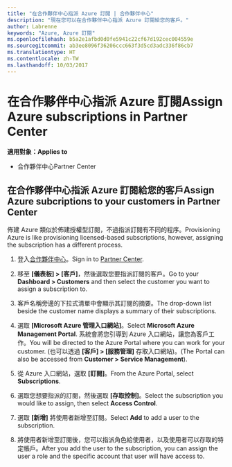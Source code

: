 ```yaml
---
title: "在合作夥伴中心指派 Azure 訂閱 | 合作夥伴中心"
description: "現在您可以在合作夥伴中心指派 Azure 訂閱給您的客戶。"
author: Labrenne
keywords: "Azure, Azure 訂閱"
ms.openlocfilehash: b5a2e1afbd0d0fe5941c22cf67d192cec004559e
ms.sourcegitcommit: ab3ee8096f36206ccc663f3d5cd3adc336f86cb7
ms.translationtype: HT
ms.contentlocale: zh-TW
ms.lasthandoff: 10/03/2017
---
```

# <a name="assign-azure-subscriptions-in-partner-center"></a><span data-ttu-id="68cf5-104">在合作夥伴中心指派 Azure 訂閱</span><span class="sxs-lookup"><span data-stu-id="68cf5-104">Assign Azure subscriptions in Partner Center</span></span>

**<span data-ttu-id="68cf5-105">適用對象：</span><span class="sxs-lookup"><span data-stu-id="68cf5-105">Applies to</span></span>**

-  <span data-ttu-id="68cf5-106">合作夥伴中心</span><span class="sxs-lookup"><span data-stu-id="68cf5-106">Partner Center</span></span>
 
## <a name="assign-azure-subcriptions-to-your-customers-in-partner-center"></a><span data-ttu-id="68cf5-107">在合作夥伴中心指派 Azure 訂閱給您的客戶</span><span class="sxs-lookup"><span data-stu-id="68cf5-107">Assign Azure subcriptions to your customers in Partner Center</span></span>

<span data-ttu-id="68cf5-108">佈建 Azure 類似於佈建授權型訂閱，不過指派訂閱有不同的程序。</span><span class="sxs-lookup"><span data-stu-id="68cf5-108">Provisioning Azure is like provisioning licensed-based subscriptions, however, assigning the subscription has a different process.</span></span>
 
1. <span data-ttu-id="68cf5-109">登入[合作夥伴中心](https://na01.safelinks.protection.outlook.com/?url=https%3A%2F%2Fpartnercenter.microsoft.com%2F&data=02%7C01%7Cv-keimag%40microsoft.com%7C6f107d2337fa483b078e08d4efba2d13%7C72f988bf86f141af91ab2d7cd011db47%7C1%7C0%7C636397030307982666&sdata=jViWaoT04hVO10MpiduZoNV95Iv%2B4RX3wpVd028RHSU%3D&reserved=0)。</span><span class="sxs-lookup"><span data-stu-id="68cf5-109">Sign in to [Partner Center](https://na01.safelinks.protection.outlook.com/?url=https%3A%2F%2Fpartnercenter.microsoft.com%2F&data=02%7C01%7Cv-keimag%40microsoft.com%7C6f107d2337fa483b078e08d4efba2d13%7C72f988bf86f141af91ab2d7cd011db47%7C1%7C0%7C636397030307982666&sdata=jViWaoT04hVO10MpiduZoNV95Iv%2B4RX3wpVd028RHSU%3D&reserved=0).</span></span>

2. <span data-ttu-id="68cf5-110">移至 **\[儀表板\] > \[客戶\]**，然後選取您要指派訂閱的客戶。</span><span class="sxs-lookup"><span data-stu-id="68cf5-110">Go to your **Dashboard > Customers** and then select the customer you want to assign a subscription to.</span></span>

3. <span data-ttu-id="68cf5-111">客戶名稱旁邊的下拉式清單中會顯示其訂閱的摘要。</span><span class="sxs-lookup"><span data-stu-id="68cf5-111">The drop-down list beside the customer name displays a summary of their subscriptions.</span></span>

4. <span data-ttu-id="68cf5-112">選取 **\[Microsoft Azure 管理入口網站\]**。</span><span class="sxs-lookup"><span data-stu-id="68cf5-112">Select **Microsoft Azure Management Portal**.</span></span> <span data-ttu-id="68cf5-113">系統會將您引導到 Azure 入口網站，讓您為客戶工作。</span><span class="sxs-lookup"><span data-stu-id="68cf5-113">You will be directed to the Azure Portal where you can work for your customer.</span></span> <span data-ttu-id="68cf5-114">(也可以透過 **\[客戶\] > \[服務管理\]** 存取入口網站)。</span><span class="sxs-lookup"><span data-stu-id="68cf5-114">(The Portal can also be accessed from **Customer > Service Management**).</span></span>

5. <span data-ttu-id="68cf5-115">從 Azure 入口網站，選取 **\[訂閱\]**。</span><span class="sxs-lookup"><span data-stu-id="68cf5-115">From the Azure Portal, select **Subscriptions**.</span></span>

6. <span data-ttu-id="68cf5-116">選取您想要指派的訂閱，然後選取 **\[存取控制\]**。</span><span class="sxs-lookup"><span data-stu-id="68cf5-116">Select the subscription you would like to assign, then select **Access Control**.</span></span>

7. <span data-ttu-id="68cf5-117">選取 **\[新增\]** 將使用者新增至訂閱。</span><span class="sxs-lookup"><span data-stu-id="68cf5-117">Select **Add** to add a user to the subscription.</span></span> 

8. <span data-ttu-id="68cf5-118">將使用者新增至訂閱後，您可以指派角色給使用者，以及使用者可以存取的特定帳戶。</span><span class="sxs-lookup"><span data-stu-id="68cf5-118">After you add the user to the subscription, you can assign the user a role and the specific account that user will have access to.</span></span> 


